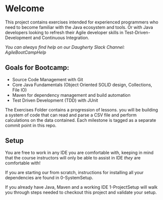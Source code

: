 # Welcome
This project contains exercises intended for experienced programmers who need to become familiar with the Java ecosystem and tools.  Or with Java developers looking to refresh their Agile developer skills in Test-Driven-Development and Continuous Integration.

_You can always find help on our Daugherty Slack Channel: AgileBootCampHelp_

## Goals for Bootcamp:
* Source Code Management with Git
* Core Java Fundamentals (Object Oriented SOLID design, Collections, File IO)
* Maven for dependency management and build automation
* Test Driven Development (TDD) with JUnit

The Exercises Folder contains a progression of lessons.  you will be building a system of code that can read and parse a CSV file and perform calculations on the data contained.   Each milestone is tagged as a separate commit point in this repo.  

## Setup
You are free to work in any IDE you are comfortable with, keeping in mind that the course instructors will only be able to assist in IDE *they* are comfortable with!

If you are starting our from scratch, instructions for installing all your dependencies are found in 0-SystemSetup.

If you already have Java, Maven and a working IDE 1-ProjectSetup will walk you through steps needed to checkout this project and validate your setup.
